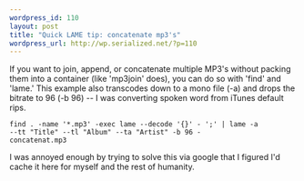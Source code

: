 ```yaml
--- 
wordpress_id: 110
layout: post
title: "Quick LAME tip: concatenate mp3's"
wordpress_url: http://wp.serialized.net/?p=110
---
```

If you want to join, append, or concatenate multiple MP3's without packing them into a container (like 'mp3join' does), you can do so with 'find' and 'lame.' This example also transcodes down to a mono file (-a) and drops the bitrate to 96 (-b 96) -- I was converting spoken word from iTunes default rips.

<code>find . -name '*.mp3' -exec lame --decode '{}' - ';' | lame -a --tt "Title" --tl "Album" --ta "Artist" -b 96 - concatenat.mp3</code>

I was annoyed enough by trying to solve this via google that I figured I'd cache it here for myself and the rest of humanity.
